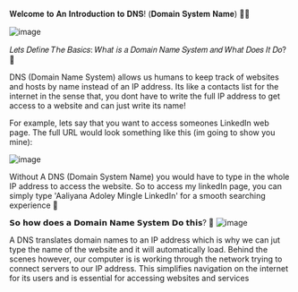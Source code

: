 𝐖𝐞𝐥𝐜𝐨𝐦𝐞 𝐭𝐨 𝐀𝐧 𝐈𝐧𝐭𝐫𝐨𝐝𝐮𝐜𝐭𝐢𝐨𝐧 𝐭𝐨 𝐃𝐍𝐒!
(𝐃𝐨𝐦𝐚𝐢𝐧 𝐒𝐲𝐬𝐭𝐞𝐦 𝐍𝐚𝐦𝐞) 🚀📲

![image](https://github.com/user-attachments/assets/34ae8551-7a2b-4587-9165-acb03fee1d9e)

𝐿𝑒𝑡𝑠 𝐷𝑒𝑓𝑖𝑛𝑒 𝑇ℎ𝑒 𝐵𝑎𝑠𝑖𝑐𝑠: 𝑊ℎ𝑎𝑡 𝑖𝑠 𝑎 𝐷𝑜𝑚𝑎𝑖𝑛 𝑁𝑎𝑚𝑒 𝑆𝑦𝑠𝑡𝑒𝑚 𝑎𝑛𝑑 𝑊ℎ𝑎𝑡 𝐷𝑜𝑒𝑠 𝐼𝑡 𝐷𝑜? 🤔

DNS (Domain Name System) allows us humans to keep track of websites and hosts by name instead of an IP address. Its like a contacts list for the internet in the sense that, you dont have to write the full IP address to get access to a website and can just write its name!

For example, lets say that you want to access someones LinkedIn web page. The full URL would look something like this (im going to show you mine):  

![image](https://github.com/user-attachments/assets/e4cacd79-8d0d-4467-8102-43314d0cfbf2)
  
Without A DNS (Domain System Name) you would have to type in the whole IP address to access the website. So to access my linkedIn page, you can simply type 'Aaliyana Adoley Mingle LinkedIn' for a smooth searching experience 👀

𝗦𝗼 𝗵𝗼𝘄 𝗱𝗼𝗲𝘀 𝗮 𝗗𝗼𝗺𝗮𝗶𝗻 𝗡𝗮𝗺𝗲 𝗦𝘆𝘀𝘁𝗲𝗺 𝗗𝗼 𝘁𝗵𝗶𝘀? 🤔
![image](https://github.com/user-attachments/assets/d48e388e-4bb5-4fe6-83d9-541f6523dd05)

A DNS translates domain names to an IP address which is why we can jut type the name of the website and it will automatically load. Behind the scenes however, our computer is is working through the network trying to connect servers to our IP address. This simplifies navigation on the internet for its users and is essential for accessing websites and services 

